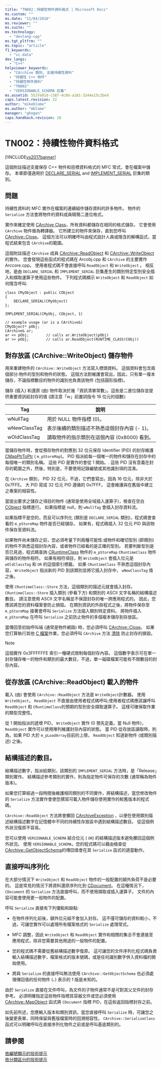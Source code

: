 ```yaml
---
title: "TN002：持續性物件資料格式 | Microsoft Docs"
ms.custom: ""
ms.date: "11/04/2016"
ms.reviewer: ""
ms.suite: ""
ms.technology: 
  - "devlang-cpp"
ms.tgt_pltfrm: ""
ms.topic: "article"
f1_keywords: 
  - "vc.data"
dev_langs: 
  - "C++"
helpviewer_keywords: 
  - "CArchive 類別, 支援持續性資料"
  - "持續性 C++ 物件"
  - "持續性物件資料"
  - "TN002"
  - "VERSIONABLE_SCHEMA 巨集"
ms.assetid: 553fe01d-c587-4c8d-a181-3244a15c2be9
caps.latest.revision: 22
author: "mikeblome"
ms.author: "mblome"
manager: "ghogen"
caps.handback.revision: 18
---
```

# TN002：持續性物件資料格式
[!INCLUDE[vs2017banner](../assembler/inline/includes/vs2017banner.md)]

這個附註描述支援保存 C\+\+ 物件和目標資料格式的 MFC 常式，會在檔案中儲存。  本章節僅適用於 [DECLARE\_SERIAL](../Topic/DECLARE_SERIAL.md) and [IMPLEMENT\_SERIAL](../Topic/IMPLEMENT_SERIAL.md) 巨集的類別。  
  
## 問題  
 持續性資料的 MFC 實作在檔案的連續組件儲存資料的許多物件。  物件的 `Serialize` 方法會將物件的資料成員精簡二進位格式。  
  
 實作來確定使用 [CArchive Class](../mfc/reference/carchive-class.md)，所有資料都儲存在相同的格式儲存。  它會使用 `CArchive` 物件做為轉譯器。  它所建立的物件來保存，直到您呼叫 [CArchive::Close](../Topic/CArchive::Close.md)。  這個方法可以明確呼叫由程式設計人員或隱含的解構函式，當程式結束包含 `CArchive`的範圍。  
  
 這個附註描述 `CArchive` 成員 [CArchive::ReadObject](../Topic/CArchive::ReadObject.md) 和 [CArchive::WriteObject](../Topic/CArchive::WriteObject.md)的實作。  您會發現這些函式的程式碼在 Arcobj.cpp 和 `CArchive` 的主要實作 Arccore.cpp。  使用者程式碼不會直接呼叫 `ReadObject` 和 `WriteObject` 。  相反地，是由 `DECLARE_SERIAL` 和 `IMPLEMENT_SERIAL` 巨集產生的類別特定型別安全插入和擷取運算子使用這些物件。  下列程式碼顯示 `WriteObject` 和 `ReadObject` 如何隱含呼叫:  
  
```  
class CMyObject : public CObject  
{  
    DECLARE_SERIAL(CMyObject)  
};  
  
IMPLEMENT_SERIAL(CMyObj, CObject, 1)  
  
// example usage (ar is a CArchive&)  
CMyObject* pObj;  
CArchive& ar;  
ar << pObj;        // calls ar.WriteObject(pObj)  
ar >> pObj;        // calls ar.ReadObject(RUNTIME_CLASS(CObj))  
```  
  
## 對存放區 \(CArchive::WriteObject\) 儲存物件  
 用來重建物件的 `CArchive::WriteObject` 方法寫入標頭資料。  這個資料會包含兩個部分:物件的型別和物件的狀態。  這個方法對維護會寫出，因此，只有單一複本儲存，不論指標數目的物件的識別也負責該物件 \(包括圓形指標\)。  
  
 儲存 \(插入\) 和還原 \(由\) 物件取決於幾「資訊清單常數」。這些是二進位儲存並提供重要資訊給封存的值 \(請注意「w」前置詞指令 16 位元的個數\):  
  
|Tag|說明|  
|---------|--------|  
|wNullTag|用於 NULL 物件指標 \(0\)。|  
|wNewClassTag|表示後續的類別描述不熟悉這個封存內容 \(\- 1\)。|  
|wOldClassTag|讀取物件的指示類別在這個內容 \(0x8000\) 看到。|  
  
 當儲存物件時，會從預存物件的對應到 32 位元保存 Identifier \(PID\) 的封存維護 [CMapPtrToPtr](../mfc/reference/cmapptrtoptr-class.md) \( `m_pStoreMap`\)。  PID 指派給每一個唯一的物件和儲存在封存中的每個唯一的類別名稱。  這些 PID 是實作的會從 1 開始。.  這些 PID 沒有意義在封存的範圍之外，然後，特別是，不要使用記錄編號或其他識別項的混淆。  
  
 在 `CArchive` 類別， PID 32 位元，不過，它們會寫出，因為 16 位元，除非大於 0x7FFE。  大 PID 寫成 32 位元 PID 遵循的 0x7FFF。  這會維護與在舊版中建立之專案的相容性。  
  
 當提出要求之儲存之項目的物件 \(通常是使用全域插入運算子\)，檢查在空白 [CObject](../mfc/reference/cobject-class.md) 指標進行。  如果指標是 null，則 `wNullTag` 會插入封存資料流。  
  
 如果指標不是空的，而且可以序列化 \(類別是 `DECLARE_SERIAL` 類別\)，程式碼會查看的 `m_pStoreMap` 物件是否已經儲存。  如果有，程式碼插入 32 位元 PID 與該物件保存至資料流。  
  
 如果物件尚未儲存之前，您必須考量下列兩種可能性:或物件和確切型別 \(即類別\) 的物件不熟悉這個封存內容，或者物件已經看的是正確的型別。  若要判斷型別是否已見過，程式碼查詢 [CRuntimeClass](../mfc/reference/cruntimeclass-structure.md) 物件的 `m_pStoreMap` `CRuntimeClass` 物件與儲存的物件相符。  如果有相符項目，則 `WriteObject` 會插入位元是 `wOldClassTag` 和 `OR` 的這個索引標籤。  如果 `CRuntimeClass` 不熟悉這個封存內容， `WriteObject` 指派新的 PID 到該類別並將它插入封存中， `wNewClassTag` 值之後。  
  
 使用 `CRuntimeClass::Store` 方法，這個類別的描述元就會插入封存。  `CRuntimeClass::Store` 插入類別 \(參看下方\) 和類別的 ASCII 文字名稱的結構描述數目。  請注意使用 ASCII 文字名稱並不保證封存的唯一跨應用程式的。  因此，您應該將您的資料檔案會防止損毀。  在類別資訊的外掛程式之後，將物件保存至 `m_pStoreMap` 接著會呼叫 `Serialize` 方法插入類別特定資料。  將物件插入 `m_pStoreMap` 在呼叫 `Serialize` 之前防止物件的多個複本儲存到存放區。  
  
 當傳回至初始呼叫端 \(通常是物件網路\) 時，您必須呼叫 [CArchive::Close](../Topic/CArchive::Close.md)。  如果您打算執行其他 [C 檔案](../mfc/reference/cfile-class.md)作業，您必須呼叫 `CArchive` 方法 [清除](../Topic/CArchive::Flush.md) 防止封存的損毀。  
  
> [!NOTE]
>  這個實作 0x3FFFFFFE 索引一種硬式限制每個封存內容。  這個數字表示可在單一封存儲存唯一的物件和類別的最大數目，不過，單一磁碟檔案可能有不限數目的封存內容。  
  
## 從存放區 \(CArchive::ReadObject\) 載入的物件  
 載入 \(由\) 會使用 `CArchive::ReadObject` 方法是 `WriteObject`計數器。  使用 `WriteObject`， `ReadObject` 不直接由使用者程式碼呼叫;使用者程式碼應該讓呼叫 `ReadObject` 和 `CRuntimeClass`的預期的型別安全擷取運算子。  這樣可確保取作業的類型完整性。  
  
 從 1 開始指派的遞增 PID， `WriteObject` 實作 \(0 預先定義，當 Null 物件\)， `ReadObject` 實作可以使用陣列維護封存內容的狀態。  當 PID 從存放區讀取時，則為，如果 PID 大於 `m_pLoadArray`目前的上限， `ReadObject` 知道新物件 \(或類別描述\) 之後。  
  
## 結構描述的數目。  
 結構描述數字，指派給類別，該類別的 `IMPLEMENT_SERIAL` 方法時，是「Release」類別實作。  結構描述參考類別的實作，則為指定物件可保存的次數 \(通常稱為物件版本\)。  
  
 如果您打算經過一段時間後維護相同類別的不同實作，將結構描述，當您修改物件的 `Serialize` 方法實作會使您撰寫可載入物件儲存使用實作的較舊版本的程式碼。  
  
 `CArchive::ReadObject` 方法將會擲回 [CArchiveException](../mfc/reference/carchiveexception-class.md) ，以便在使用類別描述結構描述數字在記憶體中不同的持續性存放區中遇到結構描述數目。  從這個例外狀況復原不容易。  
  
 您可以使用 `VERSIONABLE_SCHEMA` 結合位元 \( `OR`\) 的結構描述版本避免擲回這個例外狀況。  使用 `VERSIONABLE_SCHEMA`，您的程式碼可以藉由檢查從 [CArchive::GetObjectSchema](../Topic/CArchive::GetObjectSchema.md)的傳回值會在其 `Serialize` 函式的適當動作。  
  
## 直接呼叫序列化  
 在大部分情況下 `WriteObject` 和 `ReadObject` 物件的一般配置的額外負荷不是必要的。  這是常見的情況下將資料還原序列化到 [CDocument](../mfc/reference/cdocument-class.md)。  在這種情況下， `CDocument` 的 `Serialize` 方法直接呼叫，而不使用擷取或插入運算子。  文件的內容可能會使用更一般物件的配置。  
  
 呼叫 `Serialize` 直接有下列優點和缺點:  
  
-   在物件序列化前後，額外位元組不會加入封存。  這不僅可儲存的資料較小，不過，可讓您實作可以處理所有檔案格式的 `Serialize` 處理常式。  
  
-   MFC 調整，因此 `WriteObject` 和 `ReadObject` 實作和相關的集合不會連接至應用程式，除非您需要其他用途的一般物件的配置。  
  
-   您的程式碼不需要從舊結構描述數字復原。  這可讓您的文件序列化程式碼負責輸入結構描述數字，檔案格式的版本號碼，或是任何識別數字併入資料檔的開始使用。  
  
-   將與 `Serialize` 的直接呼叫無法使用 `CArchive::GetObjectSchema` 也必須處理傳回值的任何物件 \(、\) 表示的 1 版是未知的。  
  
 由於 `Serialize` 直接在文件呼叫，為文件的子物件通常不是可對其父文件的封存參考。  必須明確指定這些物件指標其容器文件或您必須使用 [CArchive::MapObject](../Topic/CArchive::MapObject.md) 函式將 `CDocument` 指標 PID，在這些返回指標封存之前。  
  
 如先前所述，您應輸入版本和類別資訊，當您直接呼叫 `Serialize` 時，可讓您之後變更表單，同時保留與舊版檔案時的回溯相容性。  `CArchive::SerializeClass` 函式可以明確呼叫在直接序列化物件之前或是呼叫基底類別的。  
  
## 請參閱  
 [依編號顯示的技術提示](../mfc/technical-notes-by-number.md)   
 [依分類區分的技術提示](../mfc/technical-notes-by-category.md)